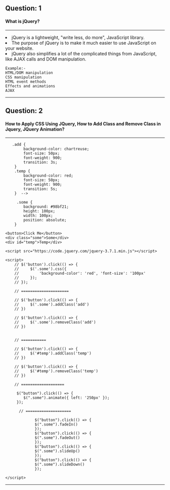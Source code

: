 ## Question: 1

#### What is jQuery?

---

<li> jQuery is a lightweight, "write less, do more", JavaScript library.
<li>The purpose of jQuery is to make it much easier to use
    JavaScript on your website.
    <li>jQuery also simplifies a lot of the complicated things from JavaScript, like AJAX calls and DOM manipulation.

    Example:-
    HTML/DOM manipulation
    CSS manipulation
    HTML event methods
    Effects and animations
    AJAX

---

## Question: 2

#### How to Apply CSS Using JQuery, How to Add Class and Remove Class in Jquery, JQuery Animation?

---

       .add {
            background-color: chartreuse;
            font-size: 50px;
            font-weight: 900;
            transition: 3s;
        }
        .temp {
            background-color: red;
            font-size: 50px;
            font-weight: 900;
            transition: 5s;
        }  -->

         .some {
            background: #98bf21;
            height: 100px;
            width: 100px;
            position: absolute;
        }

</head>

    <button>Click Me</button>
    <div class="some">Some</div>
    <div id="temp">Temp</div>

    <script src="https://code.jquery.com/jquery-3.7.1.min.js"></script>

    <script>
        // $('button').click(() => {
        //     $('.some').css({
        //         'background-color': 'red', 'font-size': '100px'
        //     });
        // });

        // =====================

        // $('button').click(() => {
        //     $('.some').addClass('add')
        // })

        // $('button').click(() => {
        //     $('.some').removeClass('add')
        // })


        // ===========

        // $('button').click(() => {
        //     $('#temp').addClass('temp')
        // })

        // $('button').click(() => {
        //     $('#temp').removeClass('temp')
        // })

        // ===================

         $("button").click(() => {
            $(".some").animate({ left: '250px' });
         });

          // ====================

                 $("button").click(() => {
                 $(".some").fadeIn()
                 });
                 $("button").click(() => {
                 $(".some").fadeOut()
                 });
                 $("button").click(() => {
                 $(".some").slideUp()
                 });
                 $("button").click(() => {
                 $(".some").slideDown()
                 });

    </script>

---
